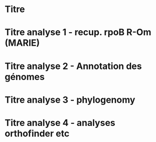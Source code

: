 # Titre 

# Titre analyse 1 - recup. rpoB R-Om (MARIE)

# Titre analyse 2 - Annotation des génomes

# Titre analyse 3 - phylogenomy

# Titre analyse 4 - analyses orthofinder etc
